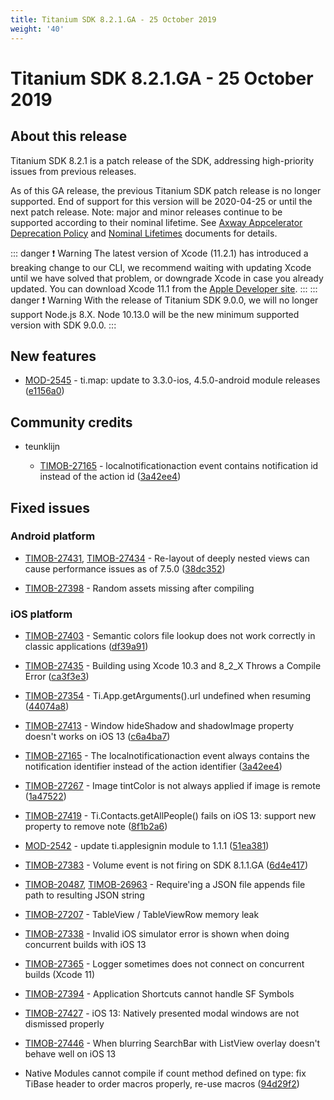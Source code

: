 ```yaml
---
title: Titanium SDK 8.2.1.GA - 25 October 2019
weight: '40'
---
```


# Titanium SDK 8.2.1.GA - 25 October 2019

## About this release

Titanium SDK 8.2.1 is a patch release of the SDK, addressing high-priority issues from previous releases.

As of this GA release, the previous Titanium SDK patch release is no longer supported. End of support for this version will be 2020-04-25 or until the next patch release. Note: major and minor releases continue to be supported according to their nominal lifetime. See [Axway Appcelerator Deprecation Policy](/guide/AMPLIFY_Appcelerator_Services_Overview/Axway_Appcelerator_Deprecation_Policy/) and [Nominal Lifetimes](/guide/AMPLIFY_Appcelerator_Services_Overview/Axway_Appcelerator_Product_Lifecycle/#nominal-lifetimes) documents for details.

::: danger ❗️ Warning
The latest version of Xcode (11.2.1) has introduced a breaking change to our CLI, we recommend waiting with updating Xcode until we have solved that problem, or downgrade Xcode in case you already updated. You can download Xcode 11.1 from the [Apple Developer site](https://developer.apple.com).
:::
::: danger ❗️ Warning
With the release of Titanium SDK 9.0.0, we will no longer support Node.js 8.X. Node 10.13.0 will be the new minimum supported version with SDK 9.0.0.
:::

## New features

* [MOD-2545](https://jira.appcelerator.org/browse/MOD-2545) - ti.map: update to 3.3.0-ios, 4.5.0-android module releases ([e1156a0](https://github.com/appcelerator/titanium_mobile/commit/e1156a09c06a902826c03a5b3ffc2ef31e3c0811))

## Community credits

* teunklijn

    * [TIMOB-27165](https://jira.appcelerator.org/browse/TIMOB-27165) - localnotificationaction event contains notification id instead of the action id ([3a42ee4](https://github.com/appcelerator/titanium_mobile/commit/3a42ee478fd387db28e23c761527720d23c3ffea))

## Fixed issues

### Android platform

* [TIMOB-27431](https://jira.appcelerator.org/browse/TIMOB-27431), [TIMOB-27434](https://jira.appcelerator.org/browse/TIMOB-27434) - Re-layout of deeply nested views can cause performance issues as of 7.5.0 ([38dc352](https://github.com/appcelerator/titanium_mobile/commit/38dc3523699fe3e1e81162aa564658365fd23126))

* [TIMOB-27398](https://jira.appcelerator.org/browse/TIMOB-27398) - Random assets missing after compiling

### iOS platform

* [TIMOB-27403](https://jira.appcelerator.org/browse/TIMOB-27403) - Semantic colors file lookup does not work correctly in classic applications ([df39a91](https://github.com/appcelerator/titanium_mobile/commit/df39a91fd4586f9e3dbcb12a70e607944b1128df))

* [TIMOB-27435](https://jira.appcelerator.org/browse/TIMOB-27435) - Building using Xcode 10.3 and 8\_2\_X Throws a Compile Error ([ca3f3e3](https://github.com/appcelerator/titanium_mobile/commit/ca3f3e3d32dc5e64f9da9357da39029c5151ef41))

* [TIMOB-27354](https://jira.appcelerator.org/browse/TIMOB-27354) - Ti.App.getArguments().url undefined when resuming ([44074a8](https://github.com/appcelerator/titanium_mobile/commit/44074a80683cb91ca3e7433fd066ad4f6a0f8f69))

* [TIMOB-27413](https://jira.appcelerator.org/browse/TIMOB-27413) - Window hideShadow and shadowImage property doesn't works on iOS 13 ([c6a4ba7](https://github.com/appcelerator/titanium_mobile/commit/c6a4ba78c83aea52877c77becc583ad4e47ba7de))

* [TIMOB-27165](https://jira.appcelerator.org/browse/TIMOB-27165) - The localnotificationaction event always contains the notification identifier instead of the action identifier ([3a42ee4](https://github.com/appcelerator/titanium_mobile/commit/3a42ee478fd387db28e23c761527720d23c3ffea))

* [TIMOB-27267](https://jira.appcelerator.org/browse/TIMOB-27267) - Image tintColor is not always applied if image is remote ([1a47522](https://github.com/appcelerator/titanium_mobile/commit/1a4752270427cf0be5a40ecde564e21b2bdd18d2))

* [TIMOB-27419](https://jira.appcelerator.org/browse/TIMOB-27419) - Ti.Contacts.getAllPeople() fails on iOS 13: support new property to remove note ([8f1b2a6](https://github.com/appcelerator/titanium_mobile/commit/8f1b2a6385b4839ae99b38897426c3a12ef76db9))

* [MOD-2542](https://jira.appcelerator.org/browse/MOD-2542) - update ti.applesignin module to 1.1.1 ([51ea381](https://github.com/appcelerator/titanium_mobile/commit/51ea3817cef54b24b1e8cae1d0118195e4cb406d))

* [TIMOB-27383](https://jira.appcelerator.org/browse/TIMOB-27383) - Volume event is not firing on SDK 8.1.1.GA ([6d4e417](https://github.com/appcelerator/titanium_mobile/commit/6d4e41741329d73b9bcd145b82924843b2a4b48d))

* [TIMOB-20487](https://jira.appcelerator.org/browse/TIMOB-20487), [TIMOB-26963](https://jira.appcelerator.org/browse/TIMOB-26963) - Require'ing a JSON file appends file path to resulting JSON string

* [TIMOB-27207](https://jira.appcelerator.org/browse/TIMOB-27207) - TableView / TableViewRow memory leak

* [TIMOB-27338](https://jira.appcelerator.org/browse/TIMOB-27338) - Invalid iOS simulator error is shown when doing concurrent builds with iOS 13

* [TIMOB-27365](https://jira.appcelerator.org/browse/TIMOB-27365) - Logger sometimes does not connect on concurrent builds (Xcode 11)

* [TIMOB-27394](https://jira.appcelerator.org/browse/TIMOB-27394) - Application Shortcuts cannot handle SF Symbols

* [TIMOB-27427](https://jira.appcelerator.org/browse/TIMOB-27427) - iOS 13: Natively presented modal windows are not dismissed properly

* [TIMOB-27446](https://jira.appcelerator.org/browse/TIMOB-27446) - When blurring SearchBar with ListView overlay doesn't behave well on iOS 13

* Native Modules cannot compile if count method defined on type: fix TiBase header to order macros properly, re-use macros ([94d29f2](https://github.com/appcelerator/titanium_mobile/commit/94d29f21e87053e90f54102db8d92b5ef2ae170e))
